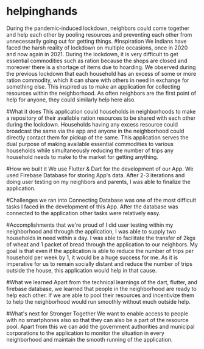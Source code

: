 # helpinghands
During the pandemic-induced lockdown, neighbors could come together and help each other by pooling resources and preventing each other from unnecessarily going out for getting things.
#Inspiration
We Indians have faced the harsh reality of lockdown on multiple occasions, once in 2020 and now again in 2021. During the lockdown, it is very difficult to get essential commodities such as ration because the shops are closed and moreover there is a shortage of items due to hoarding. We observed during the previous lockdown that each household has an excess of some or more ration commodity, which it can share with others in need in exchange for something else. This inspired us to make an application for collecting resources within the neighborhood. As often neighbors are the first point of help for anyone, they could similarly help here also.

#What it does
This application could households in neighborhoods to make a repository of their available ration resources to be shared with each other during the lockdown. Households having any excess resource could broadcast the same via the app and anyone in the neighborhood could directly contact them for pickup of the same. This application serves the dual purpose of making available essential commodities to various households while simultaneously reducing the number of trips any household needs to make to the market for getting anything.

#How we built it
We use Flutter & Dart for the development of our App. We used Firebase Database for storing App's data. After 2-3 iterations and doing user testing on my neighbors and parents, I was able to finalize the application.

#Challenges we ran into
Connecting Database was one of the most difficult tasks I faced in the development of this App. After the database was connected to the application other tasks were relatively easy.

#Accomplishments that we're proud of
I did user testing within my neighborhood and through the application, I was able to supply two households in need within a day. I was able to facilitate the transfer of 2kgs of wheat and 1 packet of bread through the application to our neighbors. My goal is that even if the application is able to reduce the number of trips per household per week by 1, it would be a huge success for me. As it is imperative for us to remain socially distant and reduce the number of trips outside the house, this application would help in that cause.

#What we learned
Apart from the technical learnings of the dart, flutter, and firebase database, we learned that people in the neighborhood are ready to help each other. If we are able to pool their resources and incentivize them to help the neighborhood would run smoothly without much outside help.

#What's next for Stronger Together
We want to enable access to people with no smartphones also so that they can also be a part of the resource pool. Apart from this we can add the government authorities and municipal corporations to the application to monitor the situation in every neighborhood and maintain the smooth running of the application.
